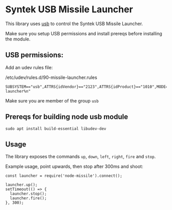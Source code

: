 # Syntek USB Missile Launcher

This library uses [usb](https://www.npmjs.com/package/usb) to control the Syntek USB Missile Launcher.

Make sure you setup USB permissions and install prereqs before installing the module.

USB permissions:
----------------

Add an udev rules file:

/etc/udev/rules.d/90-missile-launcher.rules

```
SUBSYSTEM=="usb",ATTRS{idVendor}=="2123",ATTRS{idProduct}=="1010",MODE="0660",GROUP="usb",SYMLINK+="missile-launcher%n"
```

Make sure you are member of the group `usb`

Prereqs for building node usb module
------------------------------------

```
sudo apt install build-essential libudev-dev
```

Usage
-----

The library exposes the commands `up`, `down`, `left`, `right`, `fire` and `stop`.


Example usage, point upwards, then stop after 300ms and shoot:

```
const launcher = require('node-missile').connect();

launcher.up();
setTimeout(() => {
  launcher.stop();
  launcher.fire();
}, 300);

```

